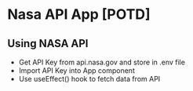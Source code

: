 # Nasa API App [POTD]


## Using NASA API
- Get API Key from api.nasa.gov and store in .env file
- Import API Key into App component
- Use useEffect() hook to fetch data from API